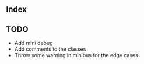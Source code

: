 ## Index


## TODO
* Add mini debug
* Add comments to the classes
* Throw some warning in minibus for the edge cases
